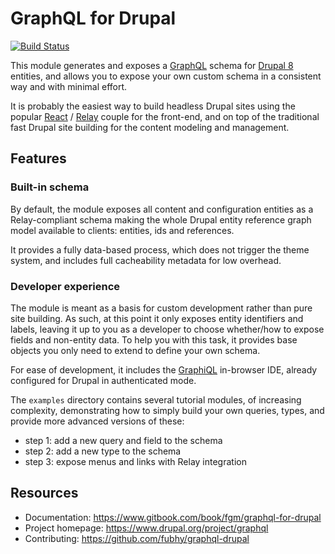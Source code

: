 # GraphQL for Drupal

[![Build Status](https://travis-ci.org/fubhy/graphql-drupal.svg?branch=8.x-3.x)](https://travis-ci.org/fubhy/graphql-drupal)

This module generates and exposes a [GraphQL] schema for [Drupal 8] entities, and 
allows you to expose your own custom schema in a consistent way and with minimal
effort.

It is probably the easiest way to build headless Drupal sites using the popular 
[React] / [Relay] couple for the front-end, and on top of the traditional fast 
Drupal site building for the content modeling and management.

[Drupal 8]: https://www.drupal.org/8
[GraphQL]: http://graphql.org/
[React]: https://facebook.github.io/react/
[Relay]: https://facebook.github.io/relay/


## Features

### Built-in schema

By default, the module exposes all content and configuration entities as a 
Relay-compliant schema making the whole Drupal entity reference graph model 
available to clients: entities, ids and references.
 
It provides a fully data-based process, which does not trigger the theme system, 
and includes full cacheability metadata for low overhead.  


### Developer experience 

The module is meant as a basis for custom development rather than pure site 
building. As such, at this point it only exposes entity identifiers and labels, 
leaving it up to you as a developer to choose whether/how to expose fields and 
non-entity data. To help you with this task, it provides base objects you only 
need to extend to define your own schema.

For ease of development, it includes the [GraphiQL] in-browser IDE, already
configured for Drupal in authenticated mode.

[GraphiQL]: https://github.com/graphql/graphiql

The `examples` directory contains several tutorial modules, of increasing
complexity, demonstrating how to simply build your own queries, types, and 
provide more advanced versions of these:

* step 1: add a new query and field to the schema
* step 2: add a new type to the schema
* step 3: expose menus and links with Relay integration


## Resources
 
* Documentation: https://www.gitbook.com/book/fgm/graphql-for-drupal
* Project homepage: https://www.drupal.org/project/graphql
* Contributing: https://github.com/fubhy/graphql-drupal

